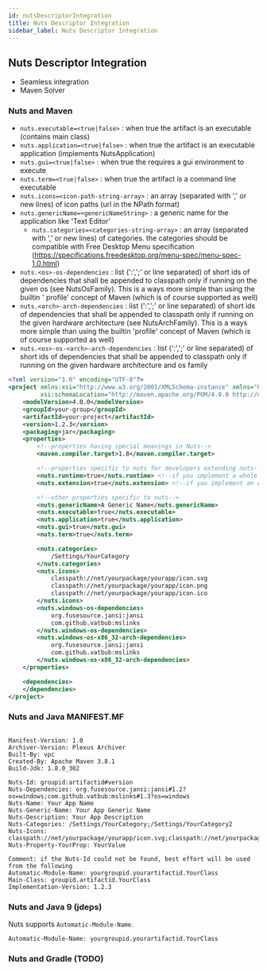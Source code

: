 ```yaml
---
id: nutsDescriptorIntegration 
title: Nuts Descriptor Integration 
sidebar_label: Nuts Descriptor Integration
---
```



## Nuts Descriptor Integration

* Seamless integration
* Maven Solver

### Nuts and Maven

* `nuts.executable=<true|false>` : when true the artifact is an executable (contains main class)
* `nuts.application=<true|false>` : when true the artifact is an executable application (implements NutsApplication)
* `nuts.gui=<true|false>` : when true the requires a gui environment to execute
* `nuts.term=<true|false>` : when true the artifact is a command line executable
* `nuts.icons=<icon-path-string-array>` : an array (separated with ',' or new lines) of icon paths (url in the NPath
  format)
* `nuts.genericName=<genericNameString>` : a generic name for the application like 'Text Editor'
    * `nuts.categories=<categories-string-array>` : an array (separated with ',' or new lines) of categories. the
      categories should be compatible with Free Desktop Menu
      specification (https://specifications.freedesktop.org/menu-spec/menu-spec-1.0.html)
* `nuts.<os>-os-dependencies` : list (':',';' or line separated) of short ids of dependencies that shall be appended to
  classpath only if running on the given os (see NutsOsFamily). This is a ways more simple than using the builtin '
  profile' concept of Maven (which is of course supported as well)
* `nuts.<arch>-arch-dependencies` : list (':',';' or line separated) of short ids of dependencies that shall be appended
  to classpath only if running on the given hardware architecture (see NutsArchFamily). This is a ways more simple than
  using the builtin 'profile' concept of Maven (which is of course supported as well)
* `nuts.<os>-os-<arch>-arch-dependencies` : list (':',';' or line separated) of short ids of dependencies that shall be
  appended to classpath only if running on the given hardware architecture and os family

```xml
<?xml version="1.0" encoding="UTF-8"?>
<project xmlns:xsi="http://www.w3.org/2001/XMLSchema-instance" xmlns="http://maven.apache.org/POM/4.0.0"
         xsi:schemaLocation="http://maven.apache.org/POM/4.0.0 http://maven.apache.org/xsd/maven-4.0.0.xsd">
    <modelVersion>4.0.0</modelVersion>
    <groupId>your-group</groupId>
    <artifactId>your-project</artifactId>
    <version>1.2.3</version>
    <packaging>jar</packaging>
    <properties>
        <!--properties having special meanings in Nuts-->
        <maven.compiler.target>1.8</maven.compiler.target>

        <!--properties specific to nuts for developers extending nuts-->
        <nuts.runtime>true</nuts.runtime> <!--if you implement a whole new runtime-->
        <nuts.extension>true</nuts.extension> <!--if you implement an extension-->

        <!--other properties specific to nuts-->
        <nuts.genericName>A Generic Name</nuts.genericName>
        <nuts.executable>true</nuts.executable>
        <nuts.application>true</nuts.application>
        <nuts.gui>true</nuts.gui>
        <nuts.term>true</nuts.term>

        <nuts.categories>
            /Settings/YourCategory
        </nuts.categories>
        <nuts.icons>
            classpath://net/yourpackage/yourapp/icon.svg
            classpath://net/yourpackage/yourapp/icon.png
            classpath://net/yourpackage/yourapp/icon.ico
        </nuts.icons>
        <nuts.windows-os-dependencies>
            org.fusesource.jansi:jansi
            com.github.vatbub:mslinks
        </nuts.windows-os-dependencies>
        <nuts.windows-os-x86_32-arch-dependencies>
            org.fusesource.jansi:jansi
            com.github.vatbub:mslinks
        </nuts.windows-os-x86_32-arch-dependencies>
    </properties>

    <dependencies>
    </dependencies>
</project>

```

### Nuts and Java MANIFEST.MF

```manifest

Manifest-Version: 1.0
Archiver-Version: Plexus Archiver
Built-By: vpc
Created-By: Apache Maven 3.8.1
Build-Jdk: 1.8.0_302

Nuts-Id: groupid:artifactid#version
Nuts-Dependencies: org.fusesource.jansi:jansi#1.2?os=windows;com.github.vatbub:mslinks#1.3?os=windows
Nuts-Name: Your App Name
Nuts-Generic-Name: Your App Generic Name
Nuts-Description: Your App Description
Nuts-Categories: /Settings/YourCategory;/Settings/YourCategory2
Nuts-Icons: classpath://net/yourpackage/yourapp/icon.svg;classpath://net/yourpackage/yourapp/icon.png
Nuts-Property-YourProp: YourValue

Comment: if the Nuts-Id could not be found, best effort will be used from the following
Automatic-Module-Name: yourgroupid.yourartifactid.YourClass
Main-Class: groupid.artifactid.YourClass
Implementation-Version: 1.2.3

```

### Nuts and Java 9 (jdeps)

Nuts supports `Automatic-Module-Name`.

```manifest
Automatic-Module-Name: yourgroupid.yourartifactid.YourClass

```

### Nuts and Gradle (TODO)

